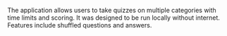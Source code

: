 The application allows users to take quizzes on multiple categories with time limits and scoring. It was designed to be run locally without internet. Features include shuffled questions and answers.

